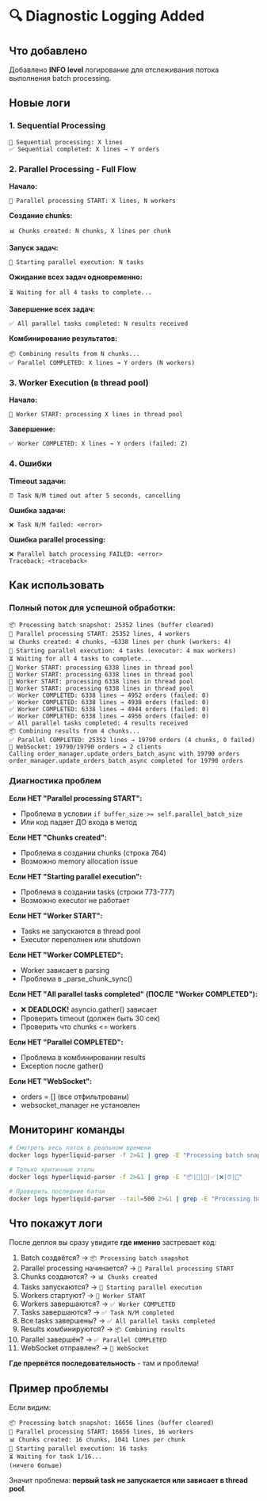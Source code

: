 # 🔍 Diagnostic Logging Added

## Что добавлено

Добавлено **INFO level** логирование для отслеживания потока выполнения batch processing.

## Новые логи

### 1. Sequential Processing
```
🔄 Sequential processing: X lines
✅ Sequential completed: X lines → Y orders
```

### 2. Parallel Processing - Full Flow

**Начало:**
```
🔄 Parallel processing START: X lines, N workers
```

**Создание chunks:**
```
📊 Chunks created: N chunks, X lines per chunk
```

**Запуск задач:**
```
🚀 Starting parallel execution: N tasks
```

**Ожидание всех задач одновременно:**
```
⏳ Waiting for all 4 tasks to complete...
```

**Завершение всех задач:**
```
✅ All parallel tasks completed: N results received
```

**Комбинирование результатов:**
```
📦 Combining results from N chunks...
✅ Parallel COMPLETED: X lines → Y orders (N workers)
```

### 3. Worker Execution (в thread pool)

**Начало:**
```
🔧 Worker START: processing X lines in thread pool
```

**Завершение:**
```
✅ Worker COMPLETED: X lines → Y orders (failed: Z)
```

### 4. Ошибки

**Timeout задачи:**
```
⏰ Task N/M timed out after 5 seconds, cancelling
```

**Ошибка задачи:**
```
❌ Task N/M failed: <error>
```

**Ошибка parallel processing:**
```
❌ Parallel batch processing FAILED: <error>
Traceback: <traceback>
```

## Как использовать

### Полный поток для успешной обработки:

```
📦 Processing batch snapshot: 25352 lines (buffer cleared)
🔄 Parallel processing START: 25352 lines, 4 workers
📊 Chunks created: 4 chunks, ~6338 lines per chunk (workers: 4)
🚀 Starting parallel execution: 4 tasks (executor: 4 max workers)
⏳ Waiting for all 4 tasks to complete...
🔧 Worker START: processing 6338 lines in thread pool
🔧 Worker START: processing 6338 lines in thread pool
🔧 Worker START: processing 6338 lines in thread pool
🔧 Worker START: processing 6338 lines in thread pool
✅ Worker COMPLETED: 6338 lines → 4952 orders (failed: 0)
✅ Worker COMPLETED: 6338 lines → 4938 orders (failed: 0)
✅ Worker COMPLETED: 6338 lines → 4944 orders (failed: 0)
✅ Worker COMPLETED: 6338 lines → 4956 orders (failed: 0)
✅ All parallel tasks completed: 4 results received
📦 Combining results from 4 chunks...
✅ Parallel COMPLETED: 25352 lines → 19790 orders (4 chunks, 0 failed)
📡 WebSocket: 19790/19790 orders → 2 clients
Calling order_manager.update_orders_batch_async with 19790 orders
order_manager.update_orders_batch_async completed for 19790 orders
```

### Диагностика проблем

**Если НЕТ "Parallel processing START":**
- Проблема в условии `if buffer_size >= self.parallel_batch_size`
- Или код падает ДО входа в метод

**Если НЕТ "Chunks created":**
- Проблема в создании chunks (строка 764)
- Возможно memory allocation issue

**Если НЕТ "Starting parallel execution":**
- Проблема в создании tasks (строки 773-777)
- Возможно executor не работает

**Если НЕТ "Worker START":**
- Tasks не запускаются в thread pool
- Executor переполнен или shutdown

**Если НЕТ "Worker COMPLETED":**
- Worker зависает в parsing
- Проблема в _parse_chunk_sync()

**Если НЕТ "All parallel tasks completed" (ПОСЛЕ "Worker COMPLETED"):**
- ❌ **DEADLOCK!** asyncio.gather() зависает
- Проверить timeout (должен быть 30 сек)
- Проверить что chunks <= workers

**Если НЕТ "Parallel COMPLETED":**
- Проблема в комбинировании results
- Exception после gather()

**Если НЕТ "WebSocket":**
- orders = [] (все отфильтрованы)
- websocket_manager не установлен

## Мониторинг команды

```bash
# Смотреть весь поток в реальном времени
docker logs hyperliquid-parser -f 2>&1 | grep -E "Processing batch snapshot|Sequential|Parallel|Worker|Waiting for task|All parallel tasks|WebSocket"

# Только критичные этапы
docker logs hyperliquid-parser -f 2>&1 | grep -E "📦|🔄|🚀|✅|❌|⏰|📡"

# Проверить последние батчи
docker logs hyperliquid-parser --tail=500 2>&1 | grep -E "Processing batch snapshot|Parallel|Sequential"
```

## Что покажут логи

После деплоя вы сразу увидите **где именно** застревает код:

1. Batch создаётся? → `📦 Processing batch snapshot`
2. Parallel processing начинается? → `🔄 Parallel processing START`
3. Chunks создаются? → `📊 Chunks created`
4. Tasks запускаются? → `🚀 Starting parallel execution`
5. Workers стартуют? → `🔧 Worker START`
6. Workers завершаются? → `✅ Worker COMPLETED`
7. Tasks завершаются? → `✅ Task N/M completed`
8. Все tasks завершены? → `✅ All parallel tasks completed`
9. Results комбинируются? → `📦 Combining results`
10. Parallel завершён? → `✅ Parallel COMPLETED`
11. WebSocket отправлен? → `📡 WebSocket`

**Где прервётся последовательность** - там и проблема!

## Пример проблемы

Если видим:
```
📦 Processing batch snapshot: 16656 lines (buffer cleared)
🔄 Parallel processing START: 16656 lines, 16 workers
📊 Chunks created: 16 chunks, 1041 lines per chunk
🚀 Starting parallel execution: 16 tasks
⏳ Waiting for task 1/16...
(ничего больше)
```

Значит проблема: **первый task не запускается или зависает в thread pool**.

